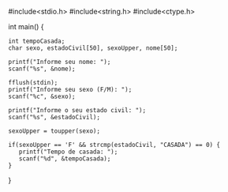 #include<stdio.h>
#include<string.h>
#include<ctype.h>

int main() {

	int tempoCasada;
	char sexo, estadoCivil[50], sexoUpper, nome[50];
	
	printf("Informe seu nome: ");
	scanf("%s", &nome);
	
	fflush(stdin);
	printf("Informe seu sexo (F/M): ");
	scanf("%c", &sexo);
	
	printf("Informe o seu estado civil: ");
	scanf("%s", &estadoCivil);
	
	sexoUpper = toupper(sexo);
	
	if(sexoUpper == 'F' && strcmp(estadoCivil, "CASADA") == 0) {
	   printf("Tempo de casada: ");
	   scanf("%d", &tempoCasada);                                                                                                                                                                                                                                                                                                                                                                                                                                                                                                                                                                                                                                                                                                                                                                                                                                                                                                                                                                                                                                                                                                                                                                                                                                                                                                                                                                                                                                                                                                                                                                                                                                                                                                                                                                                                                                                                                                                                                                                                                                                                                                                                                                                                                                                                                                                                                                                                                                                                                                                                                                                                                                                                                                                                                                                                                                                                                                                                                                                                                                                                                                                                                                                                                                                                                                                                                                                                                                                                                                                                                                                                                                                                                                                                                                                                                                                                                                                                                                                                                                                                                                                                                                                                                                                                                                                                                                                                                                                                                                                                                                                                                                                                                                                                                                                                                                                                                                                                                                                                                                                                                                                                                                                                                                                                                                                                                                                                                                                                                                                                                                                                                                                                                                                                                                                                                                                                                                                                                                                                                                                                                                                                                                                                                                                                                                                                                                                                                                                                                                                                                                                                                                                                                                                                                                                                                                                                                                                                                                                                                      
	}
	
}
